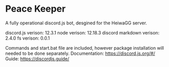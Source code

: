 # Peace Keeper
A fully operational discord.js bot, desgined for the HeiwaGG server.

discord.js verison: 12.3.1
node verison: 12.18.3
discord markdown verison: 2.4.0
fs verison: 0.0.1

Commands and start.bat file are included, however package installation will needed to be done separately.
Documentation: https://discord.js.org/#/
Guide: https://discordjs.guide/
